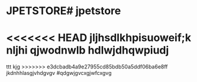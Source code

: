 # JPETSTORE# jpetstore
<<<<<<< HEAD
jljhsdlkhpisuoweif;k
nljhi	qjwodnwlb 
hdlwjdhqwpiudj
=======
<html>
  <head>ttt</head>
  <body>kjg</body>
  </html>
>>>>>>> e3dcbadb4a9e27955cd85bdb50a5ddf06ba6e8ff
jkdnhhlasgjvhdgvgv
#qdgwjgvcxgjwfcxgvg
